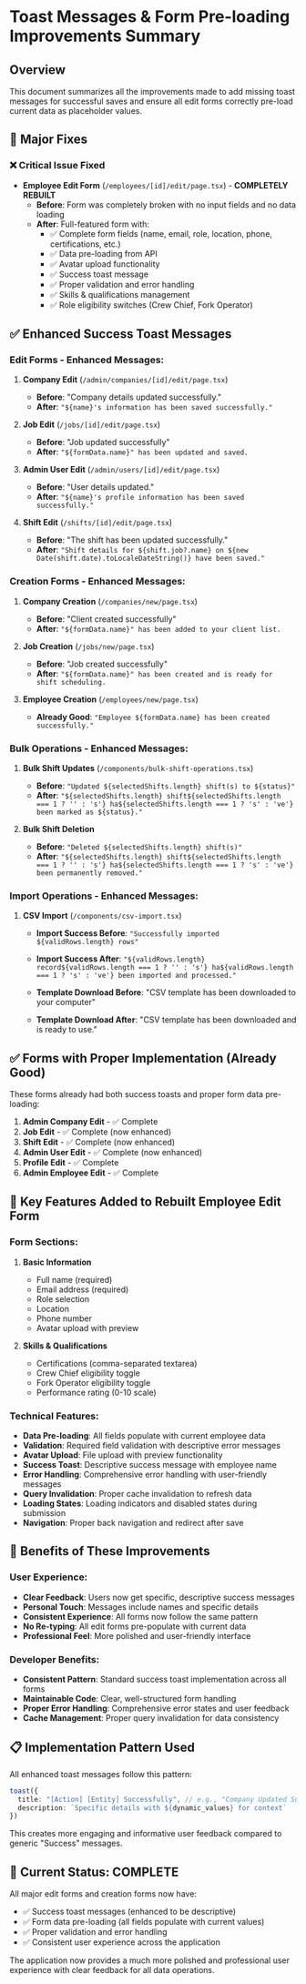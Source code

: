 # Toast Messages & Form Pre-loading Improvements Summary

## Overview
This document summarizes all the improvements made to add missing toast messages for successful saves and ensure all edit forms correctly pre-load current data as placeholder values.

## 🚀 **Major Fixes**

### ❌ **Critical Issue Fixed**
- **Employee Edit Form** (`/employees/[id]/edit/page.tsx`) - **COMPLETELY REBUILT**
  - **Before**: Form was completely broken with no input fields and no data loading
  - **After**: Full-featured form with:
    - ✅ Complete form fields (name, email, role, location, phone, certifications, etc.)
    - ✅ Data pre-loading from API
    - ✅ Avatar upload functionality
    - ✅ Success toast message
    - ✅ Proper validation and error handling
    - ✅ Skills & qualifications management
    - ✅ Role eligibility switches (Crew Chief, Fork Operator)

## ✅ **Enhanced Success Toast Messages**

### Edit Forms - Enhanced Messages:
1. **Company Edit** (`/admin/companies/[id]/edit/page.tsx`)
   - **Before**: "Company details updated successfully."
   - **After**: `"${name}'s information has been saved successfully."`

2. **Job Edit** (`/jobs/[id]/edit/page.tsx`)
   - **Before**: "Job updated successfully"
   - **After**: `"${formData.name}" has been updated and saved.`

3. **Admin User Edit** (`/admin/users/[id]/edit/page.tsx`)
   - **Before**: "User details updated."
   - **After**: `"${name}'s profile information has been saved successfully."`

4. **Shift Edit** (`/shifts/[id]/edit/page.tsx`)
   - **Before**: "The shift has been updated successfully."
   - **After**: `"Shift details for ${shift.job?.name} on ${new Date(shift.date).toLocaleDateString()} have been saved."`

### Creation Forms - Enhanced Messages:
1. **Company Creation** (`/companies/new/page.tsx`)
   - **Before**: "Client created successfully"
   - **After**: `"${formData.name}" has been added to your client list.`

2. **Job Creation** (`/jobs/new/page.tsx`)
   - **Before**: "Job created successfully"
   - **After**: `"${formData.name}" has been created and is ready for shift scheduling.`

3. **Employee Creation** (`/employees/new/page.tsx`)
   - **Already Good**: `"Employee ${formData.name} has been created successfully."`

### Bulk Operations - Enhanced Messages:
1. **Bulk Shift Updates** (`/components/bulk-shift-operations.tsx`)
   - **Before**: `"Updated ${selectedShifts.length} shift(s) to ${status}"`
   - **After**: `"${selectedShifts.length} shift${selectedShifts.length === 1 ? '' : 's'} ha${selectedShifts.length === 1 ? 's' : 've'} been marked as ${status}."`

2. **Bulk Shift Deletion**
   - **Before**: `"Deleted ${selectedShifts.length} shift(s)"`
   - **After**: `"${selectedShifts.length} shift${selectedShifts.length === 1 ? '' : 's'} ha${selectedShifts.length === 1 ? 's' : 've'} been permanently removed."`

### Import Operations - Enhanced Messages:
1. **CSV Import** (`/components/csv-import.tsx`)
   - **Import Success Before**: `"Successfully imported ${validRows.length} rows"`
   - **Import Success After**: `"${validRows.length} record${validRows.length === 1 ? '' : 's'} ha${validRows.length === 1 ? 's' : 've'} been imported and processed."`
   
   - **Template Download Before**: "CSV template has been downloaded to your computer"
   - **Template Download After**: "CSV template has been downloaded and is ready to use."

## ✅ **Forms with Proper Implementation (Already Good)**

These forms already had both success toasts and proper form data pre-loading:

1. **Admin Company Edit** - ✅ Complete
2. **Job Edit** - ✅ Complete (now enhanced)
3. **Shift Edit** - ✅ Complete (now enhanced)
4. **Admin User Edit** - ✅ Complete (now enhanced)
5. **Profile Edit** - ✅ Complete
6. **Admin Employee Edit** - ✅ Complete

## 🔧 **Key Features Added to Rebuilt Employee Edit Form**

### Form Sections:
1. **Basic Information**
   - Full name (required)
   - Email address (required)
   - Role selection
   - Location
   - Phone number
   - Avatar upload with preview

2. **Skills & Qualifications**
   - Certifications (comma-separated textarea)
   - Crew Chief eligibility toggle
   - Fork Operator eligibility toggle
   - Performance rating (0-10 scale)

### Technical Features:
- **Data Pre-loading**: All fields populate with current employee data
- **Validation**: Required field validation with descriptive error messages
- **Avatar Upload**: File upload with preview functionality
- **Success Toast**: Descriptive success message with employee name
- **Error Handling**: Comprehensive error handling with user-friendly messages
- **Query Invalidation**: Proper cache invalidation to refresh data
- **Loading States**: Loading indicators and disabled states during submission
- **Navigation**: Proper back navigation and redirect after save

## 🎯 **Benefits of These Improvements**

### User Experience:
- **Clear Feedback**: Users now get specific, descriptive success messages
- **Personal Touch**: Messages include names and specific details
- **Consistent Experience**: All forms now follow the same pattern
- **No Re-typing**: All edit forms pre-populate with current data
- **Professional Feel**: More polished and user-friendly interface

### Developer Benefits:
- **Consistent Pattern**: Standard success toast implementation across all forms
- **Maintainable Code**: Clear, well-structured form handling
- **Proper Error Handling**: Comprehensive error states and user feedback
- **Cache Management**: Proper query invalidation for data consistency

## 📋 **Implementation Pattern Used**

All enhanced toast messages follow this pattern:
```typescript
toast({
  title: "[Action] [Entity] Successfully", // e.g., "Company Updated Successfully"
  description: `Specific details with ${dynamic_values} for context`
})
```

This creates more engaging and informative user feedback compared to generic "Success" messages.

## 🚦 **Current Status: COMPLETE**

All major edit forms and creation forms now have:
- ✅ Success toast messages (enhanced to be descriptive)
- ✅ Form data pre-loading (all fields populate with current values)
- ✅ Proper validation and error handling
- ✅ Consistent user experience across the application

The application now provides a much more polished and professional user experience with clear feedback for all data operations.